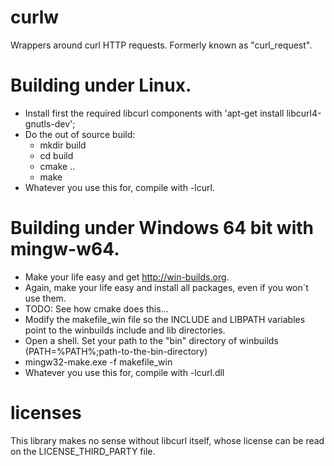 # curlw

Wrappers around curl HTTP requests. Formerly known as "curl_request".

# Building under Linux.

- Install first the required libcurl components with 'apt-get install libcurl4-gnutls-dev';
- Do the out of source build:
	- mkdir build
	- cd build
	- cmake ..
	- make
- Whatever you use this for, compile with -lcurl.

# Building under Windows 64 bit with mingw-w64.

- Make your life easy and get http://win-builds.org.
- Again, make your life easy and install all packages, even if you won´t use them.
- TODO: See how cmake does this...
- Modify the makefile_win file so the INCLUDE and LIBPATH variables point to the winbuilds include and lib directories.
- Open a shell. Set your path to the "bin" directory of winbuilds (PATH=%PATH%;path-to-the-bin-directory)
- mingw32-make.exe -f makefile_win
- Whatever you use this for, compile with -lcurl.dll

# licenses

This library makes no sense without libcurl itself, whose license can be read on the LICENSE_THIRD_PARTY file.
